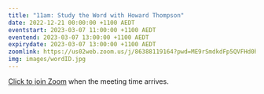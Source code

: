 ```yaml
---
title: "11am: Study the Word with Howard Thompson"
date: 2022-12-21 00:00:00 +1100 AEDT
eventstart: 2023-03-07 11:00:00 +1100 AEDT
eventend: 2023-03-07 13:00:00 +1100 AEDT
expirydate: 2023-03-07 13:00:00 +1100 AEDT
zoomlink: https://us02web.zoom.us/j/86388119164?pwd=ME9rSmdkdFp5QVFHd0hIbDZmNXhRQT09
img: images/wordID.jpg
---
```


[Click to join Zoom](https://us02web.zoom.us/j/86388119164?pwd=ME9rSmdkdFp5QVFHd0hIbDZmNXhRQT09) when the meeting time arrives.
